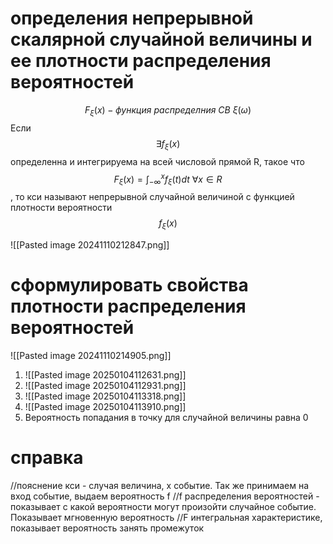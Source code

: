 # определения непрерывной скалярной случайной величины и ее плотности распределения вероятностей


$$
F_\xi (x) - функция \ распределния \ СВ \ \xi(\omega)
$$
Если  
$$
\exists f_\xi (x)
$$
определенна и интегрируема на всей числовой прямой R, такое что 
$$
F_\xi (x)  = \int_{-\infty}^x f_\xi (t)dt \ \forall x \in R
$$
, то кси называют непрерывной случайной величиной с функцией плотности вероятности
$$
f_\xi (x)
$$

![[Pasted image 20241110212847.png]]

# сформулировать свойства плотности распределения вероятностей
![[Pasted image 20241110214905.png]]

1. ![[Pasted image 20250104112631.png]]
2. ![[Pasted image 20250104112931.png]]
3. ![[Pasted image 20250104113318.png]]
4. ![[Pasted image 20250104113910.png]]
5. Вероятность попадания в точку для случайной величины равна 0
# справка
//пояснение кси - случая величина, x событие. Так же принимаем на вход событие, выдаем вероятность f
//f распределения вероятностей - показывает с какой вероятности могут произойти случайное событие. Показывает мгновенную вероятность
//F интегральная характеристике, показывает вероятность занять промежуток 